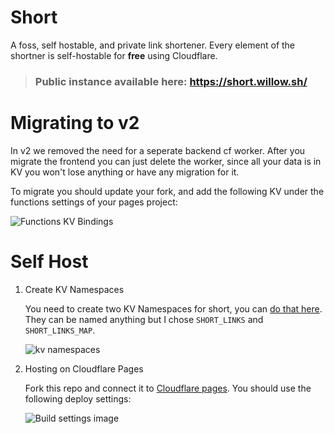 # Short

A foss, self hostable, and private link shortener. Every element of the shortner is self-hostable for **free** using Cloudflare.

> ### Public instance available here: https://short.willow.sh/

# Migrating to v2

In v2 we removed the need for a seperate backend cf worker. After you migrate the frontend you can just delete the worker, since all your data is in KV you won't lose anything or have any migration for it.

To migrate you should update your fork, and add the following KV under the functions settings of your pages project:

![Functions KV Bindings](https://i.imgur.com/C33xfMw.png)

# Self Host

1. Create KV Namespaces

    You need to create two KV Namespaces for short, you can [do that here](https://dash.cloudflare.com/?to=/:account/workers/kv/namespaces). They can be named anything but I chose `SHORT_LINKS` and `SHORT_LINKS_MAP`.

    ![kv namespaces](https://i.imgur.com/JXFSXk9.png)

2. Hosting on Cloudflare Pages

    Fork this repo and connect it to [Cloudflare pages](https://dash.cloudflare.com/?to=/:account/pages). You should use the following deploy settings:

    ![Build settings image](blob:https://imgur.com/064b4ea3-946f-4095-b65d-61c50e65eac9)
